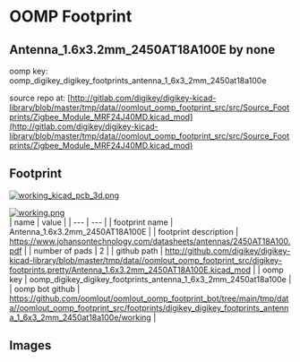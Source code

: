 # OOMP Footprint  
## Antenna_1.6x3.2mm_2450AT18A100E  by none  
  
oomp key: oomp_digikey_digikey_footprints_antenna_1_6x3_2mm_2450at18a100e  
  
source repo at: [http://gitlab.com/digikey/digikey-kicad-library/blob/master/tmp/data//oomlout_oomp_footprint_src/src/Source_Footprints/Zigbee_Module_MRF24J40MD.kicad_mod](http://gitlab.com/digikey/digikey-kicad-library/blob/master/tmp/data//oomlout_oomp_footprint_src/src/Source_Footprints/Zigbee_Module_MRF24J40MD.kicad_mod)  
## Footprint  
  
[![working_kicad_pcb_3d.png](working_kicad_pcb_3d_600.png)](working_kicad_pcb_3d.png)  
  
[![working.png](working_600.png)](working.png)  
| name | value | 
| --- | --- | 
| footprint name | Antenna_1.6x3.2mm_2450AT18A100E | 
| footprint description | https://www.johansontechnology.com/datasheets/antennas/2450AT18A100.pdf | 
| number of pads | 2 | 
| github path | http://github.com/digikey/digikey-kicad-library/blob/master/tmp/data//oomlout_oomp_footprint_src/digikey-footprints.pretty/Antenna_1.6x3.2mm_2450AT18A100E.kicad_mod | 
| oomp key | oomp_digikey_digikey_footprints_antenna_1_6x3_2mm_2450at18a100e | 
| oomp bot github | https://github.com/oomlout/oomlout_oomp_footprint_bot/tree/main/tmp/data//oomlout_oomp_footprint_src/footprints/digikey_digikey_footprints_antenna_1_6x3_2mm_2450at18a100e/working | 
## Images  
